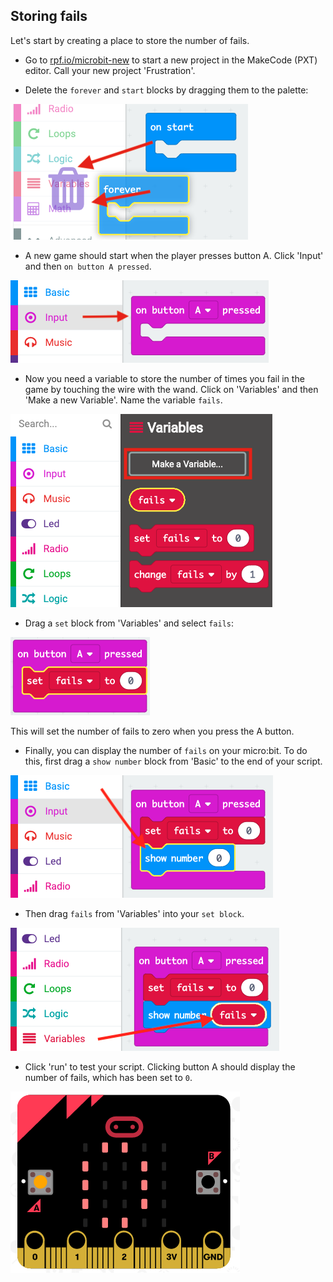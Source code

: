 ## Storing fails

Let's start by creating a place to store the number of fails.

+ Go to <a href="https://rpf.io/microbit-new" target="_blank">rpf.io/microbit-new</a> to start a new project in the MakeCode (PXT) editor. Call your new project 'Frustration'.

+ Delete the `forever` and `start` blocks by dragging them to the palette:

![captură de ecran](images/frustration-bin.png)

+ A new game should start when the player presses button A. Click 'Input' and then `on button A pressed`.

![captură de ecran](images/frustration-onPressA.png)

+ Now you need a variable to store the number of times you fail in the game by touching the wire with the wand. Click on 'Variables' and then 'Make a new Variable'. Name the variable `fails`.

![captură de ecran](images/frustration-variable.png)

+ Drag a `set` block from 'Variables' and select `fails`:

![captură de ecran](images/frustration-fails.png)

This will set the number of fails to zero when you press the A button.

+ Finally, you can display the number of `fails` on your micro:bit. To do this, first drag a `show number` block from 'Basic' to the end of your script.

![captură de ecran](images/frustration-show.png)

+ Then drag `fails` from 'Variables' into your `set block`.

![captură de ecran](images/frustration-show-fails.png)

+ Click 'run' to test your script. Clicking button A should display the number of fails, which has been set to `0`.

![captură de ecran](images/frustration-fails-test.png)